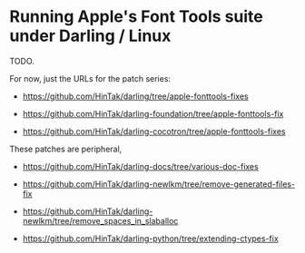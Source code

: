 # Running Apple's Font Tools suite under Darling / Linux

TODO.

For now, just the URLs for the patch series:

- https://github.com/HinTak/darling/tree/apple-fonttools-fixes

- https://github.com/HinTak/darling-foundation/tree/apple-fonttools-fix

- https://github.com/HinTak/darling-cocotron/tree/apple-fonttools-fixes

These patches are peripheral, 

- https://github.com/HinTak/darling-docs/tree/various-doc-fixes

- https://github.com/HinTak/darling-newlkm/tree/remove-generated-files-fix

- https://github.com/HinTak/darling-newlkm/tree/remove_spaces_in_slaballoc

- https://github.com/HinTak/darling-python/tree/extending-ctypes-fix
